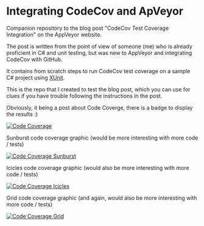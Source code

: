 # Integrating CodeCov and ApVeyor 

Companion repository to the blog post "CodeCov Test Coverage Integration" on the AppVeyor website.

The post is written from the point of view of someone (me) who is already proficient in C# and unit testing, but was new to AppVeyor and integrating CodeCov with GitHub.

It contains from scratch steps to run CodeCov test coverage on a sample C# project using [XUnit](https://xunit.github.io/). 

This is the repo that I created to test the blog post, which you can use for clues if you have trouble following the instructions in the post.

Obviously, it being a post about Code Coverge, there is a badge to display the results :)

[![Code Coverage](https://codecov.io/gh/ceddlyburge/codecov-on-appveyor/coverage.svg)](https://codecov.io/gh/ceddlyburge/codecov-on-appveyor)

Sunburst code coverage graphic (would be more interesting with more code / tests)

[![Code Coverage Sunburst](https://codecov.io/gh/ceddlyburge/codecov-on-appveyor/branch/master/graphs/sunburst.svg)](https://codecov.io/gh/ceddlyburge/codecov-on-appveyor/branch/master/graphs/sunburst.svg)

Icicles code coverage graphic (would also be more interesting with more code / tests)

[![Code Coverage Icicles](https://codecov.io/gh/ceddlyburge/codecov-on-appveyor/branch/master/graphs/icicle.svg)](https://codecov.io/gh/ceddlyburge/codecov-on-appveyor/branch/master/graphs/icicle.svg)

Grid code coverage graphic (and again, would also be more interesting with more code / tests)

[![Code Coverage Grid](https://codecov.io/gh/ceddlyburge/codecov-on-appveyor/branch/master/graphs/tree.svg)](https://codecov.io/gh/ceddlyburge/codecov-on-appveyor/branch/master/graphs/tree.svg)
